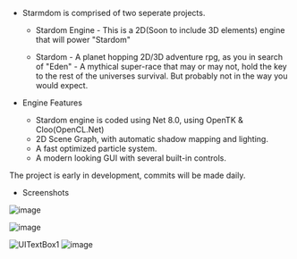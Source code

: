 - Starmdom is comprised of two seperate projects.

  - Stardom Engine - This is a 2D(Soon to include 3D elements) engine that will power "Stardom"

  - Stardom - A planet hopping 2D/3D adventure rpg, as you in search of "Eden" - A mythical super-race that may or may not, hold the key to the rest of the universes survival. But probably not in the way you would expect.

- Engine Features

  - Stardom engine is coded using Net 8.0, using OpenTK & Cloo(OpenCL.Net)
  - 2D Scene Graph, with automatic shadow mapping and lighting.
  - A fast optimized particle system.
  - A modern looking GUI with several built-in controls.
 
The project is early in development, commits will be made daily.

  - Screenshots

 
  ![image](https://github.com/starsigndev/Stardom/assets/129375387/67cc23a9-9b1b-42ea-a343-e6f0119c432e)

![image](https://github.com/starsigndev/Stardom/assets/129375387/99bcd4ba-72fe-48fb-81cf-e376e4f2cf05)

![UITextBox1](https://github.com/starsigndev/Stardom/assets/129375387/26f079ff-4f8c-4e07-9559-3daaad7b0afa)
![image](https://github.com/starsigndev/Stardom/assets/129375387/26edbde1-96be-46d7-a392-179e3a554b42)
